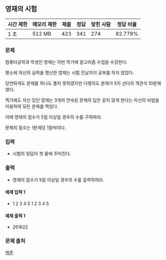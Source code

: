 ## 영재의 시험
 
|시간 제한|	메모리 제한|	제출|	정답|	맞힌 사람|	정답 비율|
|---|---|---|---|---|---|
|1 초|	512 MB|	423|	341|	274|	82.779%|

### 문제
컴퓨터공학과 학생인 영재는 이번 학기에 알고리즘 수업을 수강한다.

평소에 자신의 실력을 맹신한 영재는 시험 전날까지 공부를 하지 않았다.

당연하게도 문제를 하나도 풀지 못하였지만 다행히도 문제가 5지 선다의 객관식 10문제였다.

찍기에도 자신 있던 영재는 3개의 연속된 문제의 답은 같지 않게 한다는 자신의 비법을 이용하여 모든 문제를 찍었다.

이때 영재의 점수가 5점 이상일 경우의 수를 구하여라.

문제의 점수는 1문제당 1점씩이다.

### 입력
- 시험의 정답이 첫 줄에 주어진다.

### 출력
- 영재의 점수가 5점 이상일 경우의 수를 출력하여라.

#### 예제 입력 1 
- 1 2 3 4 5 1 2 3 4 5
#### 예제 출력 1 
- 261622

### 문제 출처
[백준](https://www.acmicpc.net/problem/19949)
